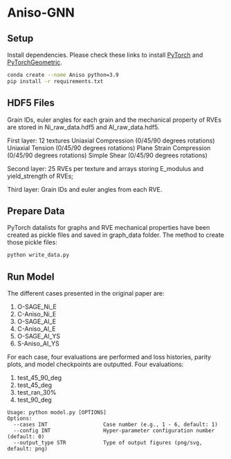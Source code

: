# Aniso-GNN
 
## Setup
Install dependencies. Please check these links to install [PyTorch](https://pytorch.org/get-started/locally/) and [PyTorchGeometric](https://pytorch-geometric.readthedocs.io/en/latest/notes/installation.html).
```bash
conda create --name Aniso python=3.9
pip install -r requirements.txt
```

## HDF5 Files
Grain IDs, euler angles for each grain and the mechanical property of RVEs are stored in Ni_raw_data.hdf5 and Al_raw_data.hdf5. 

First layer: 12 textures
  Uniaxial Compression (0/45/90 degrees rotations)
  Uniaxial Tension (0/45/90 degrees rotations)
  Plane Strain Compression (0/45/90 degrees rotations)
  Simple Shear (0/45/90 degrees rotations)

Second layer: 25 RVEs per texture and arrays storing E_modulus and yield_strength of RVEs; 

Third layer: Grain IDs and euler angles from each RVE. 

## Prepare Data
PyTorch datalists for graphs and RVE mechanical properties have been created as pickle files and saved in graph_data folder. The method to create those pickle files:
```bash
python write_data.py
```

## Run Model
The different cases presented in the original paper are:
  1. O-SAGE_Ni_E
  2. C-Aniso_Ni_E
  3. O-SAGE_Al_E
  4. C-Aniso_Al_E
  5. O-SAGE_Al_YS
  6. S-Aniso_Al_YS
  
For each case, four evaluations are performed and loss histories, parity plots, and model checkpoints are outputted.
Four evaluations:
  1. test_45_90_deg
  2. test_45_deg
  3. test_ran_30%
  4. test_90_deg

```
Usage: python model.py [OPTIONS]
Options:
  --cases INT                  Case number (e.g., 1 - 6, default: 1)
  --config INT                 Hyper-parameter configuration number (default: 0)
  --output_type STR            Type of output figures (png/svg, default: png)
```

